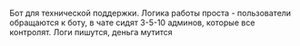 Бот для технической поддержки.
Логика работы проста - пользователи обращаются к боту, в чате сидят 3-5-10 админов, которые все контролят. Логи пишутся, деньга мутится
